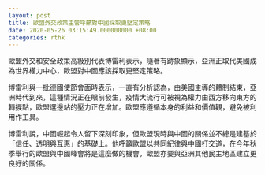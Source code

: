 ```yaml
---
layout: post
title: 歐盟外交政策主管呼籲對中國採取更堅定策略
date: 2020-05-26 03:15:49.000000000 +08:00
categories: rthk
---
```


歐盟外交和安全政策高級別代表博雷利表示，隨著有跡象顯示，亞洲正取代美國成為世界權力中心，歐盟對中國應該採取更堅定策略。

博雷利與一批德國使節會面時表示，一直有分析認為，由美國主導的體制結束，亞洲時代到來，這種情況正在眼前發生，疫情大流行可被視為權力由西方移向東方的轉捩點，歐盟選邊站的壓力正在增加。歐盟應遵循本身的利益和價值觀，避免被利用作工具。

博雷利說，中國崛起令人留下深刻印象，但歐盟現時與中國的關係並不總是建基於「信任、透明與互惠」的基礎上。他呼籲歐盟以共同紀律與中國打交道，在今年秋季舉行的歐盟與中國峰會將是這麼做的機會，歐盟亦要與亞洲其他民主地區建立更良好的關係。
